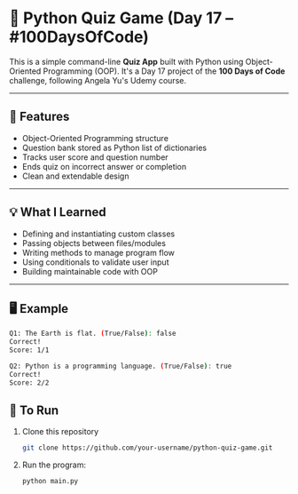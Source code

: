 # 🧠 Python Quiz Game (Day 17 – #100DaysOfCode)

This is a simple command-line **Quiz App** built with Python using Object-Oriented Programming (OOP). It's a Day 17 project of the **100 Days of Code** challenge, following Angela Yu's Udemy course.

---

## 🚀 Features

- Object-Oriented Programming structure  
- Question bank stored as Python list of dictionaries  
- Tracks user score and question number  
- Ends quiz on incorrect answer or completion  
- Clean and extendable design

---

## 💡 What I Learned

- Defining and instantiating custom classes  
- Passing objects between files/modules  
- Writing methods to manage program flow  
- Using conditionals to validate user input  
- Building maintainable code with OOP

---

## 🖥️ Example

```bash
Q1: The Earth is flat. (True/False): false
Correct!
Score: 1/1

Q2: Python is a programming language. (True/False): true
Correct!
Score: 2/2
```

## 📌 To Run
1. Clone this repository
    ```bash
    git clone https://github.com/your-username/python-quiz-game.git
    ```
2. Run the program:
    ```bash
    python main.py
    ```

